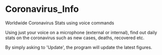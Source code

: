 # Coronavirus_Info
Worldwide Coronavirus Stats using voice commands

Using just your voice on a microphone (external or internal), find out daily stats on the coronavirus such as new cases, deaths, recovered etc.

By simply asking to 'Update', the program will update the latest figures.
